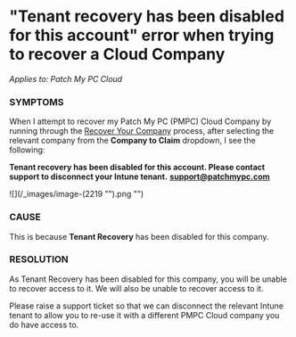 # "Tenant recovery has been disabled for this account" error when trying to recover a Cloud Company

_Applies to: Patch My PC Cloud_

### SYMPTOMS

When I attempt to recover my Patch My PC (PMPC) Cloud Company by running through the [Recover Your Company](../../cloud-administration/manage-your-cloud-company/recover-your-cloud-company.md) process, after selecting the relevant company from the **Company to Claim** dropdown, I see the following:

**Tenant recovery has been disabled for this account. Please contact support to disconnect your Intune tenant.** [**support@patchmypc.com**](mailto:support@patchmypc.com)

![](/_images/image-(2219 "").png "")

### CAUSE

This is because **Tenant Recovery** has been disabled for this company.

### RESOLUTION

As Tenant Recovery has been disabled for this company, you will be unable to recover access to it. We will also be unable to recover access to it.

Please raise a support ticket so that we can disconnect the relevant Intune tenant to allow you to re-use it with a different PMPC Cloud company you do have access to.
